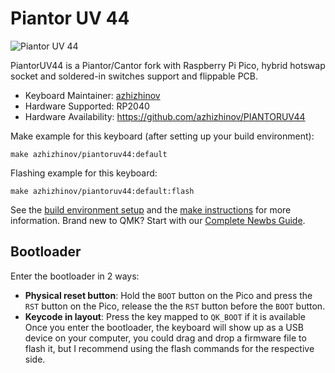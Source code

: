 # Piantor UV 44

![Piantor UV 44](https://i.ibb.co/QvJM1GR/20240806-PIANTORUV44-00.png)

PiantorUV44 is a Piantor/Cantor fork with Raspberry Pi Pico, hybrid hotswap socket and soldered-in switches support and flippable PCB.

* Keyboard Maintainer: [azhizhinov](https://github.com/azhizhinov)
* Hardware Supported: RP2040
* Hardware Availability: https://github.com/azhizhinov/PIANTORUV44

Make example for this keyboard (after setting up your build environment):

    make azhizhinov/piantoruv44:default

Flashing example for this keyboard:

    make azhizhinov/piantoruv44:default:flash

See the [build environment setup](https://docs.qmk.fm/#/getting_started_build_tools) and the [make instructions](https://docs.qmk.fm/#/getting_started_make_guide) for more information. Brand new to QMK? Start with our [Complete Newbs Guide](https://docs.qmk.fm/#/newbs).

## Bootloader

Enter the bootloader in 2 ways:

* **Physical reset button**: Hold the `BOOT` button on the Pico and press the `RST` button on the Pico, release the the `RST` button before the `BOOT` button.
* **Keycode in layout**: Press the key mapped to `QK_BOOT` if it is available
Once you enter the bootloader, the keyboard will show up as a USB device on your computer, you could drag and drop a firmware file to flash it, but I recommend using the flash commands for the respective side.

